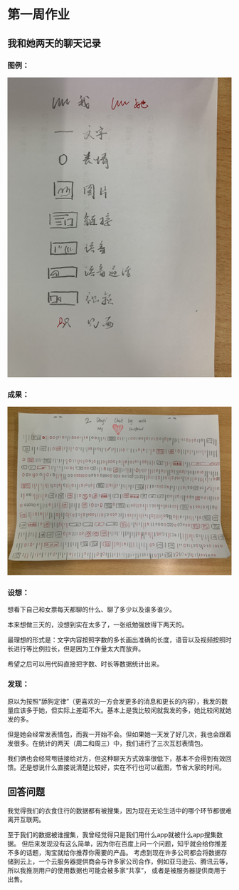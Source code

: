 # 第一周作业
## 我和她两天的聊天记录
### 图例： 
![图例](https://github.com/G-York/Newbee2/blob/master/IMG_4304.jpg)
### 成果：
![成果](https://github.com/G-York/Newbee2/blob/master/IMG_4303.jpg)


### 设想：
想看下自己和女票每天都聊的什么、聊了多少以及谁多谁少。

本来想做三天的，没想到实在太多了，一张纸勉强放得下两天的。

最理想的形式是：文字内容按照字数的多长画出准确的长度，语音以及视频按照时长进行等比例拉长，但是因为工作量太大而放弃。

希望之后可以用代码直接把字数、时长等数据统计出来。


### 发现：
原以为按照“舔狗定律”（更喜欢的一方会发更多的消息和更长的内容），我发的数量应该多于她，但实际上差距不大。基本上是我比较闲就我发的多，她比较闲就她发的多。

但是她会经常发表情包，而我一开始不会。但如果她一天发了好几次，我也会跟着发很多。在统计的两天（周二和周三）中，我们进行了三次互怼表情包。

我们俩也会经常甩链接给对方，但这种聊天方式效率很低下，基本不会得到有效回馈。还是想说什么直接说清楚比较好，实在不行也可以截图，节省大家的时间。


## 回答问题
我觉得我们的衣食住行的数据都有被搜集，因为现在无论生活中的哪个环节都很难离开互联网。

至于我们的数据被谁搜集，我曾经觉得只是我们用什么app就被什么app搜集数据。
但后来发现没有这么简单，因为你在百度上问一个问题，知乎就会给你推差不多的话题，淘宝就给你推荐你需要的产品。
考虑到现在许多公司都会将数据存储到云上，一个云服务器提供商会与许多家公司合作，例如亚马逊云、腾讯云等，所以我推测用户的使用数据也可能会被多家“共享”，
或者是被服务器提供商用于出售。
